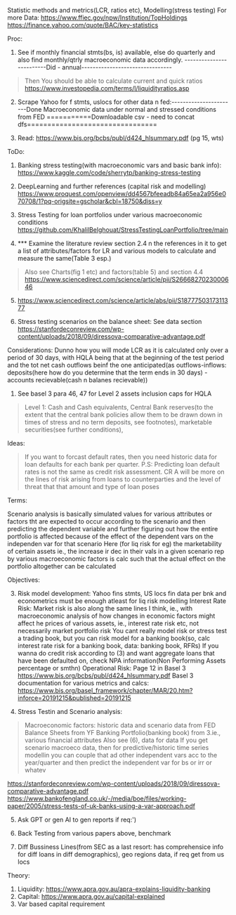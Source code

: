 Statistic methods and metrics(LCR, ratios etc), Modelling(stress testing)
For more Data: 
https://www.ffiec.gov/npw/Institution/TopHoldings
https://finance.yahoo.com/quote/BAC/key-statistics


Proc:

1) See if monthly financial stmts(bs, is) available,  else do quarterly and also find monthly/qtrly macroeconomic data accordingly. 
-------------------------Did - annual--------------------------------
> Then You should be able to calculate current and quick ratios
https://www.investopedia.com/terms/l/liquidityratios.asp

2) Scrape Yahoo for f stmts, uslocs for other data n fed:-----------------------Done
Macroeconomic data under normal and stressed conditions from FED
===========Downloadable csv - need to concat dfs================================

3) Read: https://www.bis.org/bcbs/publ/d424_hlsummary.pdf (pg 15, wts)


ToDo:
1) Banking stress testing(with macroeconomic vars and basic bank info):
https://www.kaggle.com/code/sherrytp/banking-stress-testing

2) DeepLearning and further references (capital risk and modelling)
https://www.proquest.com/openview/dd4567bfeeadb84a65ea2a956e070708/1?pq-origsite=gscholar&cbl=18750&diss=y

3) Stress Testing for loan portfolios under various macroeconomic conditions
https://github.com/KhalilBelghouat/StressTestingLoanPortfolio/tree/main

4) *** Examine the literature review section 2.4 n the references in it to get a list of attributes/factors for LR and various models to calculate and measure the same(Table 3 esp.)
> Also see Charts(fig 1 etc) and factors(table 5) and section 4.4
https://www.sciencedirect.com/science/article/pii/S2666827023000646

5) https://www.sciencedirect.com/science/article/abs/pii/S1877750317311377

6) Stress testing scenarios on the balance sheet:
See data section 
https://stanfordeconreview.com/wp-content/uploads/2018/09/diressova-comparative-advantage.pdf


Considerations:
Dunno how you will mode LCR as it is calculated only over a period of 30 days, with HQLA being that at the beginning of the test period and the tot net cash outflows beinf the one anticipated(as outflows-inflows: deposits(here how do you determine that the term ends in 30 days) - accounts recievable(cash n balanes recievable))
1) See basel 3 para 46, 47 for Level 2 assets inclusion caps for HQLA 

> Level 1: Cash and Cash equivalents, Central Bank reserves(to the extent that the central bank policies allow them to be drawn down in times of stress and no term deposits, see footnotes), marketable securities(see further conditions), 


Ideas:
 
 > If you want to forcast default rates, then you need historic data for loan defaults for each bank per quarter. P.S: Predicting loan default rates is not the same as credit risk assessment. CR A will be more on the lines of risk arising from loans to counterparties and the level of threat that that amount and type of loan poses
 >



 Terms:

Scenario analysis is basically simulated values for various attributes or factors tht are expected to occur according to  the scenario and then predicting the dependent variable and further figuring out how the entire portfolio is affected because of the effect of the dependent vars on the independen var for that scenario
Here (for liq risk for eg) the marketability of certain assets ie., the increase ir dec in their vals in a given scenario rep by various macroeconomic factors is calc such that the actual effect on the portfolio altogether can be calculated

Objectives:

3. Risk model development: Yahoo fins stmts, US locs fin data per bnk and econometrics must be enough atleast for liq risk modelling
Interest Rate Risk:
Market risk is also along the same lines I think, ie., with macroeconomic analysis of how changes in economic factors might affect he prices of various assets, ie., interest rate risk etc, not necessarily market portfolio risk
You cant really model risk or stress test a trading book, but you can risk model for a banking book(so, calc interest rate risk for a banking book, data: banking book, RFRs)
If you wanna do credit risk according to (3) and want aggregate loans that have been defaulted on, check NPA information(Non Performing Assets percentage or smthn)
Operational Risk:
Page 12 in Basel 3 https://www.bis.org/bcbs/publ/d424_hlsummary.pdf
Basel 3 documentation for various metrics and calcs: https://www.bis.org/basel_framework/chapter/MAR/20.htm?inforce=20191215&published=20191215

4. Stress Testin and Scenario analysis:
> Macroeconomic factors: historic data and scenario data from FED
> Balance Sheets from YF
> Banking Portfolio(banking book) from 3.ie., various financial attributes
> Also see (6), data for data
>If you get scenario macroeco data, then for predictive/historic time series modellin you can couple that ad other independent vars acc to the year/quarter and then predict the independent var for bs or irr or whatev

https://stanfordeconreview.com/wp-content/uploads/2018/09/diressova-comparative-advantage.pdf
https://www.bankofengland.co.uk/-/media/boe/files/working-paper/2005/stress-tests-of-uk-banks-using-a-var-approach.pdf

5. Ask GPT or gen AI to gen reports if req:')

6. Back Testing from various papers above, benchmark

7. Diff Bussiness Lines(from SEC as a last resort: has comprehensice info for diff loans in diff demographics), geo regions data, if req get from us locs


Theory:

1) Liquidity: https://www.apra.gov.au/apra-explains-liquidity-banking
2) Capital: https://www.apra.gov.au/capital-explained
3) Var based capital requirement